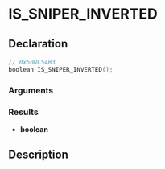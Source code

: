# IS_SNIPER_INVERTED

## Declaration
```cpp
// 0x50DC54B3
boolean IS_SNIPER_INVERTED();
```

### Arguments

### Results
- **boolean**

## Description

